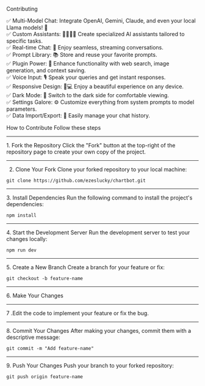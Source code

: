 Contributing 

✅  Multi-Model Chat:  Integrate OpenAI, Gemini, Claude, and even your local Llama models! 🔄 <br>
✅  Custom Assistants:  🦸‍♂️🦸‍♀️ Create specialized AI assistants tailored to specific tasks.  <br>
✅  Real-time Chat:  💬 Enjoy seamless, streaming conversations.  <br>
✅  Prompt Library: 📚 Store and reuse your favorite prompts.  <br>
✅  Plugin Power: 🔌 Enhance functionality with web search, image generation, and context saving.  <br>
✅  Voice Input:  🎙️ Speak your queries and get instant responses.  <br>
✅  Responsive Design:  📱💻 Enjoy a beautiful experience on any device.  <br>
✅  Dark Mode: 🌚 Switch to the dark side for comfortable viewing.  <br>
✅  Settings Galore:  ⚙️ Customize everything from system prompts to model parameters.  <br>
✅  Data Import/Export: 💾 Easily manage your chat history.  <br>


How to Contribute
Follow these steps 

<hr>
1. Fork the Repository
Click the "Fork" button at the top-right of the repository page to create your own copy of the project.
<hr>

2. Clone Your Fork
Clone your forked repository to your local machine:
```
git clone https://github.com/ezeslucky/chartbot.git
```
<hr>
3. Install Dependencies
Run the following command to install the project's dependencies:

```
npm install
```
<hr>
4. Start the Development Server
Run the development server to test your changes locally:

```
npm run dev
```
<hr>
5. Create a New Branch
Create a branch for your feature or fix:

```
git checkout -b feature-name
```
<hr>
6. Make Your Changes
<hr>
   
7 .Edit the code to implement your feature or fix the bug.
<hr>
8. Commit Your Changes
After making your changes, commit them with a descriptive message:

```
git commit -m "Add feature-name"
```
<hr>
9. Push Your Changes
Push your branch to your forked repository:

```
git push origin feature-name
```

